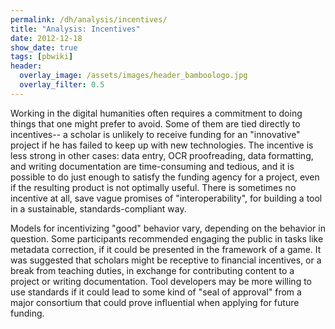 ```yaml
---
permalink: /dh/analysis/incentives/
title: "Analysis: Incentives"
date: 2012-12-18
show_date: true
tags: [pbwiki]
header:
  overlay_image: /assets/images/header_bamboologo.jpg
  overlay_filter: 0.5
---
```

<p>Working in the digital humanities often requires a commitment to doing things that one might prefer to avoid. Some of them are tied directly to incentives-- a scholar is unlikely to receive funding for an "innovative" project if he has failed to keep up with new technologies. The incentive is less strong in other cases: data entry, OCR proofreading, data formatting, and writing documentation are time-consuming and tedious, and it is possible to do just enough to satisfy the funding agency for a project, even if the resulting product is not optimally useful. There is sometimes no incentive at all, save vague promises of "interoperability", for building a tool in a sustainable, standards-compliant way.</p>
<p>Models for incentivizing "good" behavior vary, depending on the behavior in question. Some participants recommended engaging the public in tasks like metadata correction, if it could be presented in the framework of a game. It was suggested that scholars might be receptive to financial incentives, or a break from teaching duties, in exchange for contributing content to a project or writing documentation. Tool developers may be more willing to use standards if it could lead to some kind of "seal of approval" from a major consortium that could prove influential when applying for future funding.</p>

